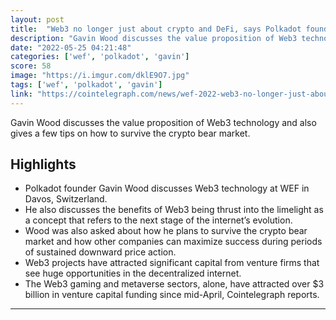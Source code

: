 ```yaml
---
layout: post
title:  "Web3 no longer just about crypto and DeFi, says Polkadot founder Gavin Wood"
description: "Gavin Wood discusses the value proposition of Web3 technology and also gives a few tips on how to survive the crypto bear market."
date: "2022-05-25 04:21:48"
categories: ['wef', 'polkadot', 'gavin']
score: 58
image: "https://i.imgur.com/dklE9O7.jpg"
tags: ['wef', 'polkadot', 'gavin']
link: "https://cointelegraph.com/news/wef-2022-web3-no-longer-just-about-crypto-and-defi-says-polkadot-founder-gavin-wood?utm_source=Telegram&amp;utm_medium=social"
---
```


Gavin Wood discusses the value proposition of Web3 technology and also gives a few tips on how to survive the crypto bear market.

## Highlights

- Polkadot founder Gavin Wood discusses Web3 technology at WEF in Davos, Switzerland.
- He also discusses the benefits of Web3 being thrust into the limelight as a concept that refers to the next stage of the internet’s evolution.
- Wood was also asked about how he plans to survive the crypto bear market and how other companies can maximize success during periods of sustained downward price action.
- Web3 projects have attracted significant capital from venture firms that see huge opportunities in the decentralized internet.
- The Web3 gaming and metaverse sectors, alone, have attracted over $3 billion in venture capital funding since mid-April, Cointelegraph reports.

---
